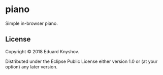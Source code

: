 # piano

Simple in-browser piano.

## License

Copyright © 2018 Eduard Knyshov.

Distributed under the Eclipse Public License either version 1.0 or (at your option) any later version.
